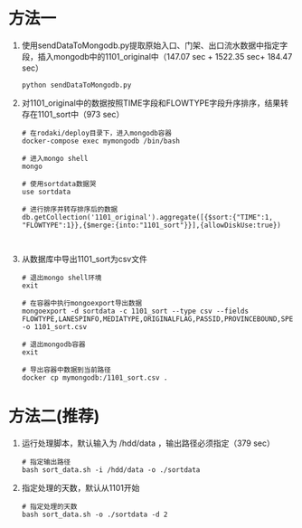 # 方法一



1. 使用sendDataToMongodb.py提取原始入口、门架、出口流水数据中指定字段，插入mongodb中的1101_original中（147.07 sec + 1522.35 sec+ 184.47 sec）

   ```shell
   python sendDataToMongodb.py
   ```

2. 对1101_original中的数据按照TIME字段和FLOWTYPE字段升序排序，结果转存在1101_sort中（973 sec）

   ```shell
   # 在rodaki/deploy目录下，进入mongodb容器
   docker-compose exec mymongodb /bin/bash
   
   # 进入mongo shell
   mongo
   
   # 使用sortdata数据哭
   use sortdata
   
   # 进行排序并转存排序后的数据
   db.getCollection('1101_original').aggregate([{$sort:{"TIME":1, "FLOWTYPE":1}},{$merge:{into:"1101_sort"}}],{allowDiskUse:true})
   
   
   
   ```

   

3. 从数据库中导出1101_sort为csv文件

   ```shell
   # 退出mongo shell环境
   exit
   
   # 在容器中执行mongoexport导出数据
   mongoexport -d sortdata -c 1101_sort --type csv --fields FLOWTYPE,LANESPINFO,MEDIATYPE,ORIGINALFLAG,PASSID,PROVINCEBOUND,SPECIALTYPE,STATIONID,TIME,TIMESTRING,TRANSCODE,VEHICLETYPE,VLP,VLPC,ACTUALFEECLASS -o 1101_sort.csv
   
   # 退出mongodb容器
   exit
   
   # 导出容器中数据到当前路径
   docker cp mymongodb:/1101_sort.csv .
   ```

   

# 方法二(推荐)



1. 运行处理脚本，默认输入为 /hdd/data ，输出路径必须指定（379 sec）

   ```shell
   # 指定输出路径
   bash sort_data.sh -i /hdd/data -o ./sortdata
   ```

2. 指定处理的天数，默认从1101开始

   ```shell
   # 指定处理的天数
   bash sort_data.sh -o ./sortdata -d 2
   ```

   

